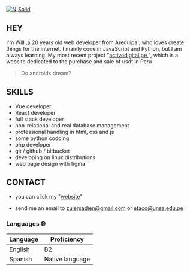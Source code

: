 
[![N|Solid](https://i.ibb.co/5c5VhhQ/zuiersaien.png)](https://my-profile-lake.vercel.app)

## HEY 
I'm Will ,a 20 years old web developer from Arequipa , who loves create things for the internet. I mainly code in JavaScript and Python, but I am always learning. My most recent project  "[activodigital.pe ](https://activodigital.pe )", which is a website dedicated to the purchase and sale of usdt in Peru

> Do androids dream?

## SKILLS

- Vue developer
- React developer
- full stack developer
- non-relational and real database management
- professional handling in html, css and js
- some python codding
- php developer
- git / github / bitbucket
- developing on linux distributions
- web page design with figma

## CONTACT

- you can click my "[website](https://my-profile-lake.vercel.app)"

- send me an email to zuiersadien@gmail.com or etaco@unsa.edu.pe



### Languages 🌐

| Language      | Proficiency                                                               |
| ------------- | ------------------------------------------------------------------------- |
| English  | B2                |
| Spanish         | Native language   
